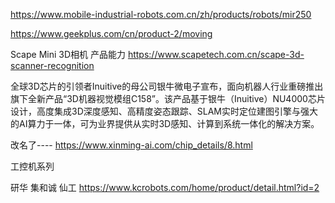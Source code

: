 
https://www.mobile-industrial-robots.com.cn/zh/products/robots/mir250


https://www.geekplus.com/cn/product-2/moving


Scape Mini 3D相机 产品能力
https://www.scapetech.com.cn/scape-3d-scanner-recognition

全球3D芯片的引领者Inuitive的母公司银牛微电子宣布，面向机器人行业重磅推出旗下全新产品“3D机器视觉模组C158”。该产品基于银牛（Inuitive）NU4000芯片设计，高度集成3D深度感知、高精度姿态跟踪、SLAM实时定位建图引擎与强大的AI算力于一体，可为业界提供从实时3D感知、计算到系统一体化的解决方案。

改名了----
https://www.xinming-ai.com/chip_details/8.html



工控机系列

研华
集和诚
仙工
https://www.kcrobots.com/home/product/detail.html?id=2